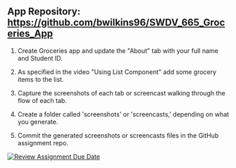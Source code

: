 App Repository: https://github.com/bwilkins96/SWDV_665_Groceries_App
--------------------------------------------------------------------

1. Create Groceries app and update the "About" tab with your full name and Student ID.

2. As specified in the video "Using List Component" add some grocery items to the list.

3. Capture the screenshots of each tab or screencast walking through the flow of each tab.

4. Create a folder called 'screenshots' or 'screencasts,' depending on what you generate.

5. Commit the generated screenshots or screencasts files in the GitHub assignment repo.


[![Review Assignment Due Date](https://classroom.github.com/assets/deadline-readme-button-24ddc0f5d75046c5622901739e7c5dd533143b0c8e959d652212380cedb1ea36.svg)](https://classroom.github.com/a/tH0P5mFM)
